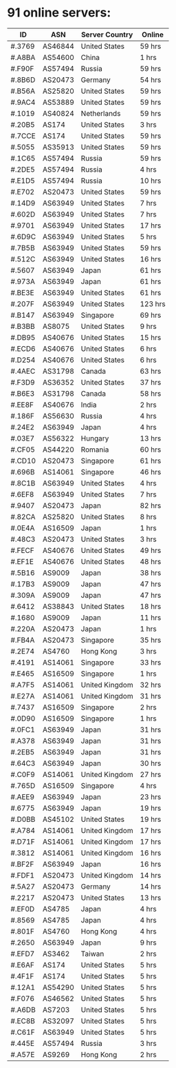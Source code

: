 # 91 online servers:

| ID | ASN | Server Country | Online |
| ------ | ------ | ------ | ------ |
| #.3769 | AS46844 | United States | 59 hrs |
| #.A8BA | AS54600 | China | 1 hrs |
| #.F90F | AS57494 | Russia | 59 hrs |
| #.8B6D | AS20473 | Germany | 54 hrs |
| #.B56A | AS25820 | United States | 59 hrs |
| #.9AC4 | AS53889 | United States | 59 hrs |
| #.1019 | AS40824 | Netherlands | 59 hrs |
| #.20B5 | AS174 | United States | 3 hrs |
| #.7CCE | AS174 | United States | 59 hrs |
| #.5055 | AS35913 | United States | 59 hrs |
| #.1C65 | AS57494 | Russia | 59 hrs |
| #.2DE5 | AS57494 | Russia | 4 hrs |
| #.E1D5 | AS57494 | Russia | 10 hrs |
| #.E702 | AS20473 | United States | 59 hrs |
| #.14D9 | AS63949 | United States | 7 hrs |
| #.602D | AS63949 | United States | 7 hrs |
| #.9701 | AS63949 | United States | 17 hrs |
| #.6D9C | AS63949 | United States | 5 hrs |
| #.7B5B | AS63949 | United States | 59 hrs |
| #.512C | AS63949 | United States | 16 hrs |
| #.5607 | AS63949 | Japan | 61 hrs |
| #.973A | AS63949 | Japan | 61 hrs |
| #.BE3E | AS63949 | United States | 61 hrs |
| #.207F | AS63949 | United States | 123 hrs |
| #.B147 | AS63949 | Singapore | 69 hrs |
| #.B3BB | AS8075 | United States | 9 hrs |
| #.DB95 | AS40676 | United States | 15 hrs |
| #.ECD6 | AS40676 | United States | 6 hrs |
| #.D254 | AS40676 | United States | 6 hrs |
| #.4AEC | AS31798 | Canada | 63 hrs |
| #.F3D9 | AS36352 | United States | 37 hrs |
| #.B6E3 | AS31798 | Canada | 58 hrs |
| #.EE8F | AS40676 | India | 2 hrs |
| #.186F | AS56630 | Russia | 4 hrs |
| #.24E2 | AS63949 | Japan | 4 hrs |
| #.03E7 | AS56322 | Hungary | 13 hrs |
| #.CF05 | AS44220 | Romania | 60 hrs |
| #.CD10 | AS20473 | Singapore | 61 hrs |
| #.696B | AS14061 | Singapore | 46 hrs |
| #.8C1B | AS63949 | United States | 4 hrs |
| #.6EF8 | AS63949 | United States | 7 hrs |
| #.9407 | AS20473 | Japan | 82 hrs |
| #.82CA | AS25820 | United States | 8 hrs |
| #.0E4A | AS16509 | Japan | 1 hrs |
| #.48C3 | AS20473 | United States | 3 hrs |
| #.FECF | AS40676 | United States | 49 hrs |
| #.EF1E | AS40676 | United States | 48 hrs |
| #.5B16 | AS9009 | Japan | 38 hrs |
| #.17B3 | AS9009 | Japan | 47 hrs |
| #.309A | AS9009 | Japan | 47 hrs |
| #.6412 | AS38843 | United States | 18 hrs |
| #.1680 | AS9009 | Japan | 11 hrs |
| #.220A | AS20473 | Japan | 1 hrs |
| #.FB4A | AS20473 | Singapore | 35 hrs |
| #.2E74 | AS4760 | Hong Kong | 3 hrs |
| #.4191 | AS14061 | Singapore | 33 hrs |
| #.E465 | AS16509 | Singapore | 1 hrs |
| #.A7F5 | AS14061 | United Kingdom | 32 hrs |
| #.E27A | AS14061 | United Kingdom | 31 hrs |
| #.7437 | AS16509 | Singapore | 2 hrs |
| #.0D90 | AS16509 | Singapore | 1 hrs |
| #.0FC1 | AS63949 | Japan | 31 hrs |
| #.A378 | AS63949 | Japan | 31 hrs |
| #.2EB5 | AS63949 | Japan | 31 hrs |
| #.64C3 | AS63949 | Japan | 30 hrs |
| #.C0F9 | AS14061 | United Kingdom | 27 hrs |
| #.765D | AS16509 | Singapore | 4 hrs |
| #.AEE9 | AS63949 | Japan | 23 hrs |
| #.6775 | AS63949 | Japan | 19 hrs |
| #.D0BB | AS45102 | United States | 19 hrs |
| #.A784 | AS14061 | United Kingdom | 17 hrs |
| #.D71F | AS14061 | United Kingdom | 17 hrs |
| #.3812 | AS14061 | United Kingdom | 16 hrs |
| #.BF2F | AS63949 | Japan | 16 hrs |
| #.FDF1 | AS20473 | United Kingdom | 14 hrs |
| #.5A27 | AS20473 | Germany | 14 hrs |
| #.2217 | AS20473 | United States | 13 hrs |
| #.EF0D | AS4785 | Japan | 4 hrs |
| #.8569 | AS4785 | Japan | 4 hrs |
| #.801F | AS4760 | Hong Kong | 4 hrs |
| #.2650 | AS63949 | Japan | 9 hrs |
| #.EFD7 | AS3462 | Taiwan | 2 hrs |
| #.E6AF | AS174 | United States | 5 hrs |
| #.4F1F | AS174 | United States | 5 hrs |
| #.12A1 | AS54290 | United States | 5 hrs |
| #.F076 | AS46562 | United States | 5 hrs |
| #.A6DB | AS7203 | United States | 5 hrs |
| #.EC8B | AS32097 | United States | 5 hrs |
| #.C61F | AS63949 | United States | 5 hrs |
| #.445E | AS57494 | Russia | 3 hrs |
| #.A57E | AS9269 | Hong Kong | 2 hrs |

